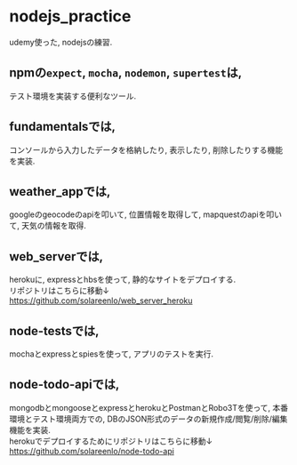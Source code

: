 # nodejs_practice
udemy使った, nodejsの練習.

## npmの`expect`, `mocha`, `nodemon`, `supertest`は,
テスト環境を実装する便利なツール.

## fundamentalsでは,
コンソールから入力したデータを格納したり, 表示したり, 削除したりする機能を実装.

## weather_appでは,
googleのgeocodeのapiを叩いて, 位置情報を取得して, mapquestのapiを叩いて, 天気の情報を取得.

## web_serverでは,
herokuに, expressとhbsを使って, 静的なサイトをデプロイする.  
リポジトリはこちらに移動↓  
https://github.com/solareenlo/web_server_heroku

## node-testsでは,
mochaとexpressとspiesを使って, アプリのテストを実行.

## node-todo-apiでは,
mongodbとmongooseとexpressとherokuとPostmanとRobo3Tを使って, 本番環境とテスト環境両方での, DBのJSON形式のデータの新規作成/閲覧/削除/編集機能を実装.  
herokuでデプロイするためにリポジトリはこちらに移動↓  
https://github.com/solareenlo/node-todo-api
